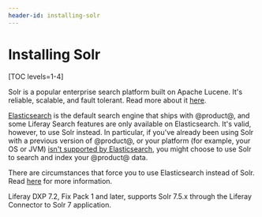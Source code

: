 ```yaml
---
header-id: installing-solr
---
```


# Installing Solr

[TOC levels=1-4]

Solr is a popular enterprise search platform built on Apache Lucene. It's
reliable, scalable, and fault tolerant. Read more about it
[here](http://lucene.apache.org/solr/).

[Elasticsearch](/docs/7-2/deploy/-/knowledge_base/d/configuring-the-liferay-elasticsearch-connector)
is the default search engine that ships with @product@, and some Liferay Search
features are only available on Elasticsearch. It's valid, however, to use Solr
instead. In particular, if you've already been using Solr with a previous
version of @product@, or your platform (for example, your OS or JVM) 
[isn't supported by Elasticsearch](https://www.elastic.co/support/matrix), you might
choose to use Solr to search and index your @product@ data.

There are circumstances that force you to use Elasticsearch instead of Solr.
Read
[here](/docs/7-2/deploy/-/knowledge_base/d/installing-a-search-engine#choosing-a-search-engine)
for more information.

Liferay DXP 7.2, Fix Pack 1 and later, supports Solr 7.5.x through the Liferay
Connector to Solr 7 application. 
